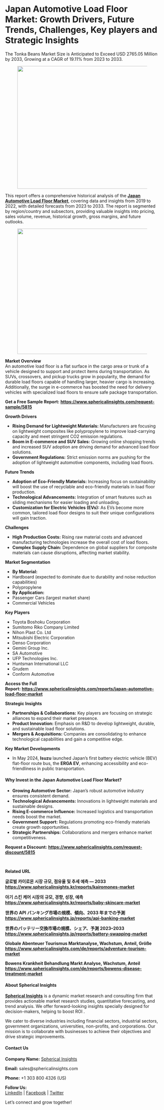 <div class="fj fk fl fm fn">
<div class="ab cb">
<div class="ci bh ev ew ex ey">
<h1 id="01ab" class="pw-post-title fo fp fq bf fr fs ft fu fv fw fx fy fz ga gb gc gd ge gf gg gh gi gj gk gl gm gn go gp gq bk" data-testid="storyTitle" data-selectable-paragraph="">Japan Automotive Load Floor Market: Growth Drivers, Future Trends, Challenges, Key players and Strategic Insights</h1>
<p id="6165" class="pw-post-body-paragraph lg lh fq li b lj lk ll lm ln lo lp lq lr ls lt lu lv lw lx ly lz ma mb mc md fj bk" data-selectable-paragraph="">The Tonka Beans Market Size is Anticipated to Exceed USD 2765.05 Million by 2033, Growing at a CAGR of 19.11% from 2023 to 2033.</p>
<figure class="mh mi mj mk ml mm me mf paragraph-image">
<div class="mn mo ed mp bh mq" tabindex="0">
<div class="me mf mg"><picture><source srcset="https://miro.medium.com/v2/resize:fit:640/format:webp/1*9a3guJjvs0FsUblcoTCRrA.jpeg 640w, https://miro.medium.com/v2/resize:fit:720/format:webp/1*9a3guJjvs0FsUblcoTCRrA.jpeg 720w, https://miro.medium.com/v2/resize:fit:750/format:webp/1*9a3guJjvs0FsUblcoTCRrA.jpeg 750w, https://miro.medium.com/v2/resize:fit:786/format:webp/1*9a3guJjvs0FsUblcoTCRrA.jpeg 786w, https://miro.medium.com/v2/resize:fit:828/format:webp/1*9a3guJjvs0FsUblcoTCRrA.jpeg 828w, https://miro.medium.com/v2/resize:fit:1100/format:webp/1*9a3guJjvs0FsUblcoTCRrA.jpeg 1100w, https://miro.medium.com/v2/resize:fit:1400/format:webp/1*9a3guJjvs0FsUblcoTCRrA.jpeg 1400w" type="image/webp" sizes="(min-resolution: 4dppx) and (max-width: 700px) 50vw, (-webkit-min-device-pixel-ratio: 4) and (max-width: 700px) 50vw, (min-resolution: 3dppx) and (max-width: 700px) 67vw, (-webkit-min-device-pixel-ratio: 3) and (max-width: 700px) 65vw, (min-resolution: 2.5dppx) and (max-width: 700px) 80vw, (-webkit-min-device-pixel-ratio: 2.5) and (max-width: 700px) 80vw, (min-resolution: 2dppx) and (max-width: 700px) 100vw, (-webkit-min-device-pixel-ratio: 2) and (max-width: 700px) 100vw, 700px" /><source srcset="https://miro.medium.com/v2/resize:fit:640/1*9a3guJjvs0FsUblcoTCRrA.jpeg 640w, https://miro.medium.com/v2/resize:fit:720/1*9a3guJjvs0FsUblcoTCRrA.jpeg 720w, https://miro.medium.com/v2/resize:fit:750/1*9a3guJjvs0FsUblcoTCRrA.jpeg 750w, https://miro.medium.com/v2/resize:fit:786/1*9a3guJjvs0FsUblcoTCRrA.jpeg 786w, https://miro.medium.com/v2/resize:fit:828/1*9a3guJjvs0FsUblcoTCRrA.jpeg 828w, https://miro.medium.com/v2/resize:fit:1100/1*9a3guJjvs0FsUblcoTCRrA.jpeg 1100w, https://miro.medium.com/v2/resize:fit:1400/1*9a3guJjvs0FsUblcoTCRrA.jpeg 1400w" sizes="(min-resolution: 4dppx) and (max-width: 700px) 50vw, (-webkit-min-device-pixel-ratio: 4) and (max-width: 700px) 50vw, (min-resolution: 3dppx) and (max-width: 700px) 67vw, (-webkit-min-device-pixel-ratio: 3) and (max-width: 700px) 65vw, (min-resolution: 2.5dppx) and (max-width: 700px) 80vw, (-webkit-min-device-pixel-ratio: 2.5) and (max-width: 700px) 80vw, (min-resolution: 2dppx) and (max-width: 700px) 100vw, (-webkit-min-device-pixel-ratio: 2) and (max-width: 700px) 100vw, 700px" data-testid="og" /><img class="bh ko mr c" src="https://miro.medium.com/v2/resize:fit:840/1*9a3guJjvs0FsUblcoTCRrA.jpeg" alt="" width="700" height="400" /></picture></div>
</div>
</figure>
<p id="e5c6" class="pw-post-body-paragraph lg lh fq li b lj lk ll lm ln lo lp lq lr ls lt lu lv lw lx ly lz ma mb mc md fj bk" data-selectable-paragraph="">This report offers a comprehensive historical analysis of the&nbsp;<a class="af ms" href="https://www.sphericalinsights.com/reports/japan-automotive-load-floor-market" target="_blank" rel="noopener ugc nofollow"><strong class="li fr">Japan Automotive Load Floor Market</strong></a>, covering data and insights from 2019 to 2022, with detailed forecasts from 2023 to 2033. The report is segmented by region/country and subsectors, providing valuable insights into pricing, sales volume, revenue, historical growth, gross margins, and future outlooks.</p>
<figure class="mh mi mj mk ml mm me mf paragraph-image">
<div class="mn mo ed mp bh mq" tabindex="0">
<div class="me mf mt"><picture><source srcset="https://miro.medium.com/v2/resize:fit:640/format:webp/0*kPxzz4WrBAOdVDDu.png 640w, https://miro.medium.com/v2/resize:fit:720/format:webp/0*kPxzz4WrBAOdVDDu.png 720w, https://miro.medium.com/v2/resize:fit:750/format:webp/0*kPxzz4WrBAOdVDDu.png 750w, https://miro.medium.com/v2/resize:fit:786/format:webp/0*kPxzz4WrBAOdVDDu.png 786w, https://miro.medium.com/v2/resize:fit:828/format:webp/0*kPxzz4WrBAOdVDDu.png 828w, https://miro.medium.com/v2/resize:fit:1100/format:webp/0*kPxzz4WrBAOdVDDu.png 1100w, https://miro.medium.com/v2/resize:fit:1400/format:webp/0*kPxzz4WrBAOdVDDu.png 1400w" type="image/webp" sizes="(min-resolution: 4dppx) and (max-width: 700px) 50vw, (-webkit-min-device-pixel-ratio: 4) and (max-width: 700px) 50vw, (min-resolution: 3dppx) and (max-width: 700px) 67vw, (-webkit-min-device-pixel-ratio: 3) and (max-width: 700px) 65vw, (min-resolution: 2.5dppx) and (max-width: 700px) 80vw, (-webkit-min-device-pixel-ratio: 2.5) and (max-width: 700px) 80vw, (min-resolution: 2dppx) and (max-width: 700px) 100vw, (-webkit-min-device-pixel-ratio: 2) and (max-width: 700px) 100vw, 700px" /><source srcset="https://miro.medium.com/v2/resize:fit:640/0*kPxzz4WrBAOdVDDu.png 640w, https://miro.medium.com/v2/resize:fit:720/0*kPxzz4WrBAOdVDDu.png 720w, https://miro.medium.com/v2/resize:fit:750/0*kPxzz4WrBAOdVDDu.png 750w, https://miro.medium.com/v2/resize:fit:786/0*kPxzz4WrBAOdVDDu.png 786w, https://miro.medium.com/v2/resize:fit:828/0*kPxzz4WrBAOdVDDu.png 828w, https://miro.medium.com/v2/resize:fit:1100/0*kPxzz4WrBAOdVDDu.png 1100w, https://miro.medium.com/v2/resize:fit:1400/0*kPxzz4WrBAOdVDDu.png 1400w" sizes="(min-resolution: 4dppx) and (max-width: 700px) 50vw, (-webkit-min-device-pixel-ratio: 4) and (max-width: 700px) 50vw, (min-resolution: 3dppx) and (max-width: 700px) 67vw, (-webkit-min-device-pixel-ratio: 3) and (max-width: 700px) 65vw, (min-resolution: 2.5dppx) and (max-width: 700px) 80vw, (-webkit-min-device-pixel-ratio: 2.5) and (max-width: 700px) 80vw, (min-resolution: 2dppx) and (max-width: 700px) 100vw, (-webkit-min-device-pixel-ratio: 2) and (max-width: 700px) 100vw, 700px" data-testid="og" /><img class="bh ko mr c" src="https://miro.medium.com/v2/resize:fit:840/0*kPxzz4WrBAOdVDDu.png" alt="" width="700" height="409" /></picture></div>
</div>
</figure>
<p id="01dc" class="pw-post-body-paragraph lg lh fq li b lj lk ll lm ln lo lp lq lr ls lt lu lv lw lx ly lz ma mb mc md fj bk" data-selectable-paragraph=""><strong class="li fr">Market Overview</strong><br />An automotive load floor is a flat surface in the cargo area or trunk of a vehicle designed to support and protect items during transportation. As SUVs, crossovers, and pickup trucks grow in popularity, the demand for durable load floors capable of handling larger, heavier cargo is increasing. Additionally, the surge in e-commerce has boosted the need for delivery vehicles with specialized load floors to ensure safe package transportation.</p>
<p id="e282" class="pw-post-body-paragraph lg lh fq li b lj lk ll lm ln lo lp lq lr ls lt lu lv lw lx ly lz ma mb mc md fj bk" data-selectable-paragraph=""><strong class="li fr">Get a Free Sample Report:</strong>&nbsp;<a class="af ms" href="https://www.sphericalinsights.com/request-sample/5815" target="_blank" rel="noopener ugc nofollow"><strong class="li fr">https://www.sphericalinsights.com/request-sample/5815</strong></a></p>
<p id="e607" class="pw-post-body-paragraph lg lh fq li b lj lk ll lm ln lo lp lq lr ls lt lu lv lw lx ly lz ma mb mc md fj bk" data-selectable-paragraph=""><strong class="li fr">Growth Drivers</strong></p>
<ul class="">
<li id="0943" class="lg lh fq li b lj lk ll lm ln lo lp lq lr ls lt lu lv lw lx ly lz ma mb mc md mu mv mw bk" data-selectable-paragraph=""><strong class="li fr">Rising Demand for Lightweight Materials:</strong>&nbsp;Manufacturers are focusing on lightweight composites like polypropylene to improve load-carrying capacity and meet stringent CO2 emission regulations.</li>
<li id="4119" class="lg lh fq li b lj mx ll lm ln my lp lq lr mz lt lu lv na lx ly lz nb mb mc md mu mv mw bk" data-selectable-paragraph=""><strong class="li fr">Boom in E-commerce and SUV Sales:</strong>&nbsp;Growing online shopping trends and increased SUV adoption are driving demand for advanced load floor solutions.</li>
<li id="12f1" class="lg lh fq li b lj mx ll lm ln my lp lq lr mz lt lu lv na lx ly lz nb mb mc md mu mv mw bk" data-selectable-paragraph=""><strong class="li fr">Government Regulations:</strong>&nbsp;Strict emission norms are pushing for the adoption of lightweight automotive components, including load floors.</li>
</ul>
<p id="3dff" class="pw-post-body-paragraph lg lh fq li b lj lk ll lm ln lo lp lq lr ls lt lu lv lw lx ly lz ma mb mc md fj bk" data-selectable-paragraph=""><strong class="li fr">Future Trends</strong></p>
<ul class="">
<li id="9b87" class="lg lh fq li b lj lk ll lm ln lo lp lq lr ls lt lu lv lw lx ly lz ma mb mc md mu mv mw bk" data-selectable-paragraph=""><strong class="li fr">Adoption of Eco-Friendly Materials:</strong>&nbsp;Increasing focus on sustainability will boost the use of recyclable and eco-friendly materials in load floor production.</li>
<li id="3ecb" class="lg lh fq li b lj mx ll lm ln my lp lq lr mz lt lu lv na lx ly lz nb mb mc md mu mv mw bk" data-selectable-paragraph=""><strong class="li fr">Technological Advancements:</strong>&nbsp;Integration of smart features such as sliding mechanisms for easier loading and unloading.</li>
<li id="0172" class="lg lh fq li b lj mx ll lm ln my lp lq lr mz lt lu lv na lx ly lz nb mb mc md mu mv mw bk" data-selectable-paragraph=""><strong class="li fr">Customization for Electric Vehicles (EVs):</strong>&nbsp;As EVs become more common, tailored load floor designs to suit their unique configurations will gain traction.</li>
</ul>
<p id="c960" class="pw-post-body-paragraph lg lh fq li b lj lk ll lm ln lo lp lq lr ls lt lu lv lw lx ly lz ma mb mc md fj bk" data-selectable-paragraph=""><strong class="li fr">Challenges</strong></p>
<ul class="">
<li id="7719" class="lg lh fq li b lj lk ll lm ln lo lp lq lr ls lt lu lv lw lx ly lz ma mb mc md mu mv mw bk" data-selectable-paragraph=""><strong class="li fr">High Production Costs:</strong>&nbsp;Rising raw material costs and advanced manufacturing technologies increase the overall cost of load floors.</li>
<li id="3917" class="lg lh fq li b lj mx ll lm ln my lp lq lr mz lt lu lv na lx ly lz nb mb mc md mu mv mw bk" data-selectable-paragraph=""><strong class="li fr">Complex Supply Chain:</strong>&nbsp;Dependence on global suppliers for composite materials can cause disruptions, affecting market stability.</li>
</ul>
<p id="77c1" class="pw-post-body-paragraph lg lh fq li b lj lk ll lm ln lo lp lq lr ls lt lu lv lw lx ly lz ma mb mc md fj bk" data-selectable-paragraph=""><strong class="li fr">Market Segmentation</strong></p>
<ul class="">
<li id="5c84" class="lg lh fq li b lj lk ll lm ln lo lp lq lr ls lt lu lv lw lx ly lz ma mb mc md mu mv mw bk" data-selectable-paragraph=""><strong class="li fr">By Material:</strong></li>
<li id="e9bb" class="lg lh fq li b lj mx ll lm ln my lp lq lr mz lt lu lv na lx ly lz nb mb mc md mu mv mw bk" data-selectable-paragraph="">Hardboard (expected to dominate due to durability and noise reduction capabilities)</li>
<li id="25e9" class="lg lh fq li b lj mx ll lm ln my lp lq lr mz lt lu lv na lx ly lz nb mb mc md mu mv mw bk" data-selectable-paragraph="">Polypropylene</li>
<li id="291b" class="lg lh fq li b lj mx ll lm ln my lp lq lr mz lt lu lv na lx ly lz nb mb mc md mu mv mw bk" data-selectable-paragraph=""><strong class="li fr">By Application:</strong></li>
<li id="7f42" class="lg lh fq li b lj mx ll lm ln my lp lq lr mz lt lu lv na lx ly lz nb mb mc md mu mv mw bk" data-selectable-paragraph="">Passenger Cars (largest market share)</li>
<li id="36ef" class="lg lh fq li b lj mx ll lm ln my lp lq lr mz lt lu lv na lx ly lz nb mb mc md mu mv mw bk" data-selectable-paragraph="">Commercial Vehicles</li>
</ul>
<p id="4c9b" class="pw-post-body-paragraph lg lh fq li b lj lk ll lm ln lo lp lq lr ls lt lu lv lw lx ly lz ma mb mc md fj bk" data-selectable-paragraph=""><strong class="li fr">Key Players</strong></p>
<ul class="">
<li id="07d5" class="lg lh fq li b lj lk ll lm ln lo lp lq lr ls lt lu lv lw lx ly lz ma mb mc md mu mv mw bk" data-selectable-paragraph="">Toyota Boshoku Corporation</li>
<li id="9301" class="lg lh fq li b lj mx ll lm ln my lp lq lr mz lt lu lv na lx ly lz nb mb mc md mu mv mw bk" data-selectable-paragraph="">Sumitomo Riko Company Limited</li>
<li id="a463" class="lg lh fq li b lj mx ll lm ln my lp lq lr mz lt lu lv na lx ly lz nb mb mc md mu mv mw bk" data-selectable-paragraph="">Nihon Plast Co. Ltd</li>
<li id="f0e0" class="lg lh fq li b lj mx ll lm ln my lp lq lr mz lt lu lv na lx ly lz nb mb mc md mu mv mw bk" data-selectable-paragraph="">Mitsubishi Electric Corporation</li>
<li id="d75f" class="lg lh fq li b lj mx ll lm ln my lp lq lr mz lt lu lv na lx ly lz nb mb mc md mu mv mw bk" data-selectable-paragraph="">Denso Corporation</li>
<li id="1d09" class="lg lh fq li b lj mx ll lm ln my lp lq lr mz lt lu lv na lx ly lz nb mb mc md mu mv mw bk" data-selectable-paragraph="">Gemini Group Inc.</li>
<li id="b9b4" class="lg lh fq li b lj mx ll lm ln my lp lq lr mz lt lu lv na lx ly lz nb mb mc md mu mv mw bk" data-selectable-paragraph="">SA Automotive</li>
<li id="37a5" class="lg lh fq li b lj mx ll lm ln my lp lq lr mz lt lu lv na lx ly lz nb mb mc md mu mv mw bk" data-selectable-paragraph="">UFP Technologies Inc.</li>
<li id="acd8" class="lg lh fq li b lj mx ll lm ln my lp lq lr mz lt lu lv na lx ly lz nb mb mc md mu mv mw bk" data-selectable-paragraph="">Huntsman International LLC</li>
<li id="0d3b" class="lg lh fq li b lj mx ll lm ln my lp lq lr mz lt lu lv na lx ly lz nb mb mc md mu mv mw bk" data-selectable-paragraph="">Grudem</li>
<li id="59bd" class="lg lh fq li b lj mx ll lm ln my lp lq lr mz lt lu lv na lx ly lz nb mb mc md mu mv mw bk" data-selectable-paragraph="">Conform Automotive</li>
</ul>
<p id="740a" class="pw-post-body-paragraph lg lh fq li b lj lk ll lm ln lo lp lq lr ls lt lu lv lw lx ly lz ma mb mc md fj bk" data-selectable-paragraph=""><strong class="li fr">Access the Full Report:</strong>&nbsp;<a class="af ms" href="https://www.sphericalinsights.com/reports/japan-automotive-load-floor-market" target="_blank" rel="noopener ugc nofollow"><strong class="li fr">https://www.sphericalinsights.com/reports/japan-automotive-load-floor-market</strong></a></p>
<p id="f35b" class="pw-post-body-paragraph lg lh fq li b lj lk ll lm ln lo lp lq lr ls lt lu lv lw lx ly lz ma mb mc md fj bk" data-selectable-paragraph=""><strong class="li fr">Strategic Insights</strong></p>
<ul class="">
<li id="579f" class="lg lh fq li b lj lk ll lm ln lo lp lq lr ls lt lu lv lw lx ly lz ma mb mc md mu mv mw bk" data-selectable-paragraph=""><strong class="li fr">Partnerships &amp; Collaborations:</strong>&nbsp;Key players are focusing on strategic alliances to expand their market presence.</li>
<li id="6b0c" class="lg lh fq li b lj mx ll lm ln my lp lq lr mz lt lu lv na lx ly lz nb mb mc md mu mv mw bk" data-selectable-paragraph=""><strong class="li fr">Product Innovation:</strong>&nbsp;Emphasis on R&amp;D to develop lightweight, durable, and sustainable load floor solutions.</li>
<li id="d7db" class="lg lh fq li b lj mx ll lm ln my lp lq lr mz lt lu lv na lx ly lz nb mb mc md mu mv mw bk" data-selectable-paragraph=""><strong class="li fr">Mergers &amp; Acquisitions:</strong>&nbsp;Companies are consolidating to enhance technological capabilities and gain a competitive edge.</li>
</ul>
<p id="2d33" class="pw-post-body-paragraph lg lh fq li b lj lk ll lm ln lo lp lq lr ls lt lu lv lw lx ly lz ma mb mc md fj bk" data-selectable-paragraph=""><strong class="li fr">Key Market Developments</strong></p>
<ul class="">
<li id="fea4" class="lg lh fq li b lj lk ll lm ln lo lp lq lr ls lt lu lv lw lx ly lz ma mb mc md mu mv mw bk" data-selectable-paragraph="">In May 2024,&nbsp;<strong class="li fr">Isuzu</strong>&nbsp;launched Japan&rsquo;s first battery electric vehicle (BEV) flat-floor route bus, the&nbsp;<strong class="li fr">ERGA EV</strong>, enhancing accessibility and eco-friendliness in public transportation.</li>
</ul>
<h4 id="2157" class="nc nd fq bf ne nf ng nh ni nj nk nl nm lr nn no np lv nq nr ns lz nt nu nv nw bk">Why Invest in the Japan Automotive Load Floor Market?</h4>
<ul class="">
<li id="c074" class="lg lh fq li b lj nx ll lm ln ny lp lq lr nz lt lu lv oa lx ly lz ob mb mc md mu mv mw bk" data-selectable-paragraph=""><strong class="li fr">Growing Automotive Sector:</strong>&nbsp;Japan&rsquo;s robust automotive industry ensures consistent demand.</li>
<li id="d527" class="lg lh fq li b lj mx ll lm ln my lp lq lr mz lt lu lv na lx ly lz nb mb mc md mu mv mw bk" data-selectable-paragraph=""><strong class="li fr">Technological Advancements:</strong>&nbsp;Innovations in lightweight materials and sustainable designs.</li>
<li id="21b3" class="lg lh fq li b lj mx ll lm ln my lp lq lr mz lt lu lv na lx ly lz nb mb mc md mu mv mw bk" data-selectable-paragraph=""><strong class="li fr">Rising E-commerce Influence:</strong>&nbsp;Increased logistics and transportation needs boost the market.</li>
<li id="bf49" class="lg lh fq li b lj mx ll lm ln my lp lq lr mz lt lu lv na lx ly lz nb mb mc md mu mv mw bk" data-selectable-paragraph=""><strong class="li fr">Government Support:</strong>&nbsp;Regulations promoting eco-friendly materials create growth opportunities.</li>
<li id="f139" class="lg lh fq li b lj mx ll lm ln my lp lq lr mz lt lu lv na lx ly lz nb mb mc md mu mv mw bk" data-selectable-paragraph=""><strong class="li fr">Strategic Partnerships:</strong>&nbsp;Collaborations and mergers enhance market competitiveness.</li>
</ul>
<p id="5830" class="pw-post-body-paragraph lg lh fq li b lj lk ll lm ln lo lp lq lr ls lt lu lv lw lx ly lz ma mb mc md fj bk" data-selectable-paragraph=""><strong class="li fr">Request a Discount:</strong>&nbsp;<a class="af ms" href="https://www.sphericalinsights.com/request-discount/5815" target="_blank" rel="noopener ugc nofollow"><strong class="li fr">https://www.sphericalinsights.com/request-discount/5815</strong></a></p>
</div>
</div>
</div>
<div class="ab cb oc od oe of">&nbsp;</div>
<div class="fj fk fl fm fn">
<div class="ab cb">
<div class="ci bh ev ew ex ey">
<p id="ea0b" class="pw-post-body-paragraph lg lh fq li b lj lk ll lm ln lo lp lq lr ls lt lu lv lw lx ly lz ma mb mc md fj bk" data-selectable-paragraph=""><strong class="li fr">Related URL</strong></p>
<p id="1b47" class="pw-post-body-paragraph lg lh fq li b lj lk ll lm ln lo lp lq lr ls lt lu lv lw lx ly lz ma mb mc md fj bk" data-selectable-paragraph=""><strong class="li fr">글로벌 카이로몬 시장 규모, 점유율 및 추세 예측 &mdash; 2033</strong><br /><a class="af ms" href="https://www.sphericalinsights.kr/reports/kairomones-market" target="_blank" rel="noopener ugc nofollow"><strong class="li fr">https://www.sphericalinsights.kr/reports/kairomones-market</strong></a></p>
<p id="51df" class="pw-post-body-paragraph lg lh fq li b lj lk ll lm ln lo lp lq lr ls lt lu lv lw lx ly lz ma mb mc md fj bk" data-selectable-paragraph=""><strong class="li fr">아기 스킨 케어 시장의 규모, 경향, 성장, 예측</strong><br /><a class="af ms" href="https://www.sphericalinsights.kr/reports/baby-skincare-market" target="_blank" rel="noopener ugc nofollow"><strong class="li fr">https://www.sphericalinsights.kr/reports/baby-skincare-market</strong></a></p>
<p id="bd42" class="pw-post-body-paragraph lg lh fq li b lj lk ll lm ln lo lp lq lr ls lt lu lv lw lx ly lz ma mb mc md fj bk" data-selectable-paragraph=""><strong class="li fr">世界の API バンキング市場の規模、傾向、2033 年までの予測</strong><br /><a class="af ms" href="https://www.sphericalinsights.jp/reports/api-banking-market" target="_blank" rel="noopener ugc nofollow"><strong class="li fr">https://www.sphericalinsights.jp/reports/api-banking-market</strong></a></p>
<p id="1afc" class="pw-post-body-paragraph lg lh fq li b lj lk ll lm ln lo lp lq lr ls lt lu lv lw lx ly lz ma mb mc md fj bk" data-selectable-paragraph=""><strong class="li fr">世界のバッテリー交換市場の規模、シェア、予測 2023&ndash;2033</strong><br /><a class="af ms" href="https://www.sphericalinsights.jp/reports/battery-swapping-market" target="_blank" rel="noopener ugc nofollow"><strong class="li fr">https://www.sphericalinsights.jp/reports/battery-swapping-market</strong></a></p>
<p id="da02" class="pw-post-body-paragraph lg lh fq li b lj lk ll lm ln lo lp lq lr ls lt lu lv lw lx ly lz ma mb mc md fj bk" data-selectable-paragraph=""><strong class="li fr">Globale Abenteuer Tourismus Marktanalyse, Wachstum, Anteil, Gr&ouml;&szlig;e</strong><br /><a class="af ms" href="https://www.sphericalinsights.com/de/reports/adventure-tourism-market" target="_blank" rel="noopener ugc nofollow"><strong class="li fr">https://www.sphericalinsights.com/de/reports/adventure-tourism-market</strong></a></p>
<p id="0673" class="pw-post-body-paragraph lg lh fq li b lj lk ll lm ln lo lp lq lr ls lt lu lv lw lx ly lz ma mb mc md fj bk" data-selectable-paragraph=""><strong class="li fr">Bowens Krankheit Behandlung Markt Analyse, Wachstum, Anteil</strong><br /><a class="af ms" href="https://www.sphericalinsights.com/de/reports/bowens-disease-treatment-market" target="_blank" rel="noopener ugc nofollow"><strong class="li fr">https://www.sphericalinsights.com/de/reports/bowens-disease-treatment-market</strong></a></p>
</div>
</div>
</div>
<div class="fj fk fl fm fn">
<div class="ab cb">
<div class="ci bh ev ew ex ey">
<h4 id="a1b6" class="ok nd fq bf ne ol om on ni oo op oq nm or os ot ou ov ow ox oy oz pa pb pc pd bk">About Spherical Insights</h4>
<p id="7506" class="pw-post-body-paragraph lg lh fq li b lj nx ll lm ln ny lp lq lr nz lt lu lv oa lx ly lz ob mb mc md fj bk" data-selectable-paragraph=""><a class="af ms" href="https://www.sphericalinsights.com/" target="_blank" rel="noopener ugc nofollow"><strong class="li fr">Spherical Insights</strong></a>&nbsp;is a dynamic market research and consulting firm that provides actionable market research studies, quantitative forecasting, and trend analysis. We offer forward-looking insights specially designed for decision-makers, helping to boost ROI .</p>
<p id="ff39" class="pw-post-body-paragraph lg lh fq li b lj lk ll lm ln lo lp lq lr ls lt lu lv lw lx ly lz ma mb mc md fj bk" data-selectable-paragraph="">We cater to diverse industries including financial sectors, industrial sectors, government organizations, universities, non-profits, and corporations. Our mission is to collaborate with businesses to achieve their objectives and drive strategic improvements.</p>
</div>
</div>
</div>
<div class="fj fk fl fm fn">
<div class="ab cb">
<div class="ci bh ev ew ex ey">
<h4 id="32e7" class="ok nd fq bf ne ol om on ni oo op oq nm or os ot ou ov ow ox oy oz pa pb pc pd bk">Contact Us</h4>
<p id="4cc2" class="pw-post-body-paragraph lg lh fq li b lj nx ll lm ln ny lp lq lr nz lt lu lv oa lx ly lz ob mb mc md fj bk" data-selectable-paragraph=""><strong class="li fr">Company Name:</strong>&nbsp;<a class="af ms" href="https://www.sphericalinsights.com/" target="_blank" rel="noopener ugc nofollow">Spherical Insights</a></p>
<p id="9c7f" class="pw-post-body-paragraph lg lh fq li b lj lk ll lm ln lo lp lq lr ls lt lu lv lw lx ly lz ma mb mc md fj bk" data-selectable-paragraph=""><strong class="li fr">Email:</strong>&nbsp;sales@sphericalinsights.com</p>
<p id="5cf4" class="pw-post-body-paragraph lg lh fq li b lj lk ll lm ln lo lp lq lr ls lt lu lv lw lx ly lz ma mb mc md fj bk" data-selectable-paragraph=""><strong class="li fr">Phone:</strong>&nbsp;+1 303 800 4326 (US)</p>
<p id="1ba4" class="pw-post-body-paragraph lg lh fq li b lj lk ll lm ln lo lp lq lr ls lt lu lv lw lx ly lz ma mb mc md fj bk" data-selectable-paragraph=""><strong class="li fr">Follow Us:</strong><br /><a class="af ms" href="https://www.linkedin.com/company/spherical-insight/" target="_blank" rel="noopener ugc nofollow">LinkedIn</a>&nbsp;|&nbsp;<a class="af ms" href="https://www.facebook.com/sphericalinsights22" target="_blank" rel="noopener ugc nofollow">Facebook</a>&nbsp;|&nbsp;<a class="af ms" href="https://twitter.com/SInsights_US" target="_blank" rel="noopener ugc nofollow">Twitter</a></p>
<p id="d94c" class="pw-post-body-paragraph lg lh fq li b lj lk ll lm ln lo lp lq lr ls lt lu lv lw lx ly lz ma mb mc md fj bk" data-selectable-paragraph="">Let&rsquo;s connect and grow together!</p>
</div>
</div>
</div>
